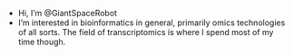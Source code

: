 - Hi, I’m @GiantSpaceRobot
- I’m interested in bioinformatics in general, primarily omics technologies of all sorts. The field of transcriptomics is where I spend most of my time though.

<!---
GiantSpaceRobot/GiantSpaceRobot is a ✨ special ✨ repository because its `README.md` (this file) appears on your GitHub profile.
You can click the Preview link to take a look at your changes.
--->
